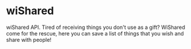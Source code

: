 # wiShared
wiShared API.
Tired of receiving things you don't use as a gift?
WiShared come for the rescue, here you can save a list of things that you wish and share with people!
